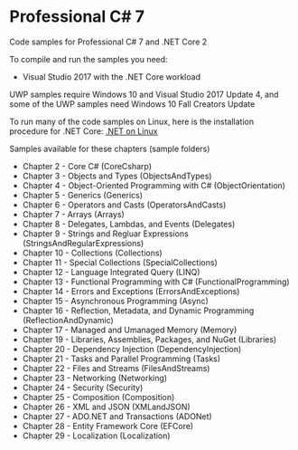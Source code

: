 # Professional C# 7

Code samples for Professional C# 7 and .NET Core 2

To compile and run the samples you need:

* Visual Studio 2017 with the .NET Core workload

UWP samples require Windows 10 and Visual Studio 2017 Update 4, and some of the UWP samples need Windows 10 Fall Creators Update

To run many of the code samples on Linux, here is the installation procedure for .NET Core: [.NET on Linux](https://www.microsoft.com/net/core#linuxredhat)

Samples available for these chapters (sample folders)

* Chapter 2 - Core C# (CoreCsharp)
* Chapter 3 - Objects and Types (ObjectsAndTypes)
* Chapter 4 - Object-Oriented Programming with C# (ObjectOrientation)
* Chapter 5 - Generics (Generics)
* Chapter 6 - Operators and Casts (OperatorsAndCasts)
* Chapter 7 - Arrays (Arrays)
* Chapter 8 - Delegates, Lambdas, and Events (Delegates)
* Chapter 9 - Strings and Regluar Expressions (StringsAndRegularExpressions)
* Chapter 10 - Collections (Collections)
* Chapter 11 - Special Collections (SpecialCollections)
* Chapter 12 - Language Integrated Query (LINQ)
* Chapter 13 - Functional Programming with C# (FunctionalProgramming)
* Chapter 14 - Errors and Exceptions (ErrorsAndExceptions)
* Chapter 15 - Asynchronous Programming (Async)
* Chapter 16 - Reflection, Metadata, and Dynamic Programming (ReflectionAndDynamic)
* Chapter 17 - Managed and Umanaged Memory (Memory)
* Chapter 19 - Libraries, Assemblies, Packages, and NuGet (Libraries)
* Chapter 20 - Dependency Injection (DependencyInjection)
* Chapter 21 - Tasks and Parallel Programming (Tasks)
* Chapter 22 - Files and Streams (FilesAndStreams)
* Chapter 23 - Networking (Networking)
* Chapter 24 - Security (Security)
* Chapter 25 - Composition (Composition)
* Chapter 26 - XML and JSON (XMLandJSON)
* Chapter 27 - ADO.NET and Transactions (ADONet)
* Chapter 28 - Entity Framework Core (EFCore)
* Chapter 29 - Localization (Localization)
